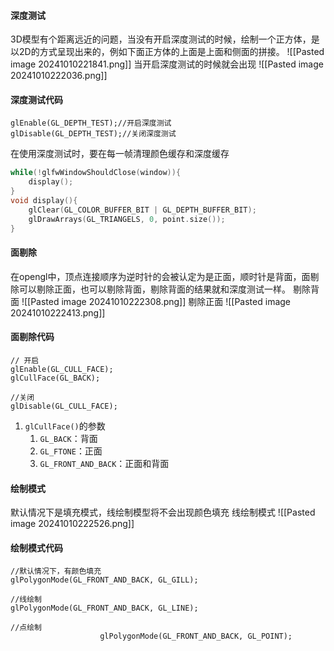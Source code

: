 #### 深度测试
3D模型有个距离远近的问题，当没有开启深度测试的时候，绘制一个正方体，是以2D的方式呈现出来的，例如下面正方体的上面是上面和侧面的拼接。
![[Pasted image 20241010221841.png]]
当开启深度测试的时候就会出现
![[Pasted image 20241010222036.png]]

#### 深度测试代码
```
glEnable(GL_DEPTH_TEST);//开启深度测试
glDisable(GL_DEPTH_TEST);//关闭深度测试
```
在使用深度测试时，要在每一帧清理颜色缓存和深度缓存
```c++
while(!glfwWindowShouldClose(window)){
	display();
}
void display(){
	glClear(GL_COLOR_BUFFER_BIT | GL_DEPTH_BUFFER_BIT);
	glDrawArrays(GL_TRIANGELS, 0, point.size());
}
```

#### 面剔除
在opengl中，顶点连接顺序为逆时针的会被认定为是正面，顺时针是背面，面剔除可以剔除正面，也可以剔除背面，剔除背面的结果就和深度测试一样。
剔除背面
![[Pasted image 20241010222308.png]]
剔除正面
![[Pasted image 20241010222413.png]]

#### 面剔除代码
```
// 开启
glEnable(GL_CULL_FACE);
glCullFace(GL_BACK);

//关闭
glDisable(GL_CULL_FACE);
```
1. `glCullFace()`的参数
	1. `GL_BACK`：背面
	2. `GL_FTONE`：正面
	3. `GL_FRONT_AND_BACK`：正面和背面
#### 绘制模式
默认情况下是填充模式，线绘制模型将不会出现颜色填充
线绘制模式
![[Pasted image 20241010222526.png]]

#### 绘制模式代码
```
//默认情况下，有颜色填充
glPolygonMode(GL_FRONT_AND_BACK, GL_GILL);

//线绘制
glPolygonMode(GL_FRONT_AND_BACK, GL_LINE);

//点绘制
					glPolygonMode(GL_FRONT_AND_BACK, GL_POINT);
```
